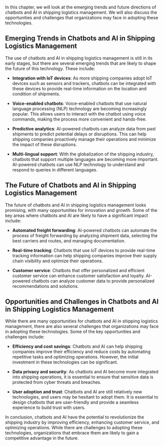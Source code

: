 

In this chapter, we will look at the emerging trends and future directions of chatbots and AI in shipping logistics management. We will also discuss the opportunities and challenges that organizations may face in adopting these technologies.

Emerging Trends in Chatbots and AI in Shipping Logistics Management
-------------------------------------------------------------------

The use of chatbots and AI in shipping logistics management is still in its early stages, but there are several emerging trends that are likely to shape the future of this technology. These include:

* **Integration with IoT devices**: As more shipping companies adopt IoT devices such as sensors and trackers, chatbots can be integrated with these devices to provide real-time information on the location and condition of shipments.

* **Voice-enabled chatbots**: Voice-enabled chatbots that use natural language processing (NLP) technology are becoming increasingly popular. This allows users to interact with the chatbot using voice commands, making the process more convenient and hands-free.

* **Predictive analytics**: AI-powered chatbots can analyze data from past shipments to predict potential delays or disruptions. This can help shipping companies proactively manage their operations and minimize the impact of these disruptions.

* **Multi-lingual support**: With the globalization of the shipping industry, chatbots that support multiple languages are becoming more important. AI-powered chatbots can use NLP technology to understand and respond to queries in different languages.

The Future of Chatbots and AI in Shipping Logistics Management
--------------------------------------------------------------

The future of chatbots and AI in shipping logistics management looks promising, with many opportunities for innovation and growth. Some of the key areas where chatbots and AI are likely to have a significant impact include:

* **Automated freight forwarding**: AI-powered chatbots can automate the process of freight forwarding by analyzing shipment data, selecting the best carriers and routes, and managing documentation.

* **Real-time tracking**: Chatbots that use IoT devices to provide real-time tracking information can help shipping companies improve their supply chain visibility and optimize their operations.

* **Customer service**: Chatbots that offer personalized and efficient customer service can enhance customer satisfaction and loyalty. AI-powered chatbots can analyze customer data to provide personalized recommendations and solutions.

Opportunities and Challenges in Chatbots and AI in Shipping Logistics Management
--------------------------------------------------------------------------------

While there are many opportunities for chatbots and AI in shipping logistics management, there are also several challenges that organizations may face in adopting these technologies. Some of the key opportunities and challenges include:

* **Efficiency and cost savings**: Chatbots and AI can help shipping companies improve their efficiency and reduce costs by automating repetitive tasks and optimizing operations. However, the initial investment in these technologies can be significant.

* **Data privacy and security**: As chatbots and AI become more integrated into shipping operations, it is essential to ensure that sensitive data is protected from cyber threats and breaches.

* **User adoption and trust**: Chatbots and AI are still relatively new technologies, and users may be hesitant to adopt them. It is essential to design chatbots that are user-friendly and provide a seamless experience to build trust with users.

In conclusion, chatbots and AI have the potential to revolutionize the shipping industry by improving efficiency, enhancing customer service, and optimizing operations. While there are challenges to adopting these technologies, organizations that embrace them are likely to gain a competitive advantage in the future.
